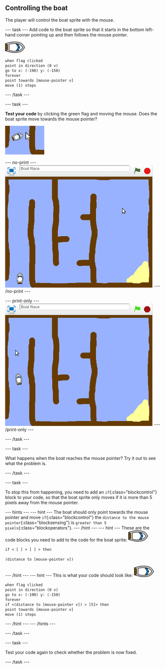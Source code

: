 ## Controlling the boat

The player will control the boat sprite with the mouse.

--- task ---
Add code to the boat sprite so that it starts in the bottom left-hand corner pointing up and then follows the mouse pointer.

![boat-sprite](images/boat_resize.png)
```blocks
when flag clicked
point in direction (0 v)
go to x: (-190) y: (-150)
forever
point towards [mouse-pointer v]
move (1) steps
```

--- /task ---

--- task ---

__Test your code__ by clicking the green flag and moving the mouse. Does the boat sprite move towards the mouse pointer?

 ![screenshot](images/boat-mouse.png)

--- no-print ---
 ![screenshot](images/boat-pointer-test-anim.gif)
--- /no-print ---

--- print-only --- 
 ![screenshot](images/boat-pointer-test-anim.png)
--- /print-only ---

--- /task ---

--- task ---

What happens when the boat reaches the mouse pointer? Try it out to see what the problem is.

--- /task ---

--- task ---

To stop this from happening, you need to add an `if`{:class="blockcontrol"} block to your code, so that the boat sprite only moves if it is more than 5 pixels away from the mouse pointer.

--- hints ---
--- hint ---
The boat should only point towards the mouse pointer and move `if`{:class="blockcontrol"} the `distance to the mouse pointer`{:class="blocksensing"} is `greater than 5 pixels`{:class="blockoperators"}.
--- /hint ---
--- hint ---
These are the code blocks you need to add to the code for the boat sprite:
![boat-sprite](images/boat_resize.png)
```blocks
if < [ ] > [ ] > then

(distance to [mouse-pointer v])
```
--- /hint ---
--- hint ---
This is what your code should look like:
![boat-sprite](images/boat_resize.png)
```blocks
when flag clicked
point in direction (0 v)
go to x: (-190) y: (-150)
forever
if <(distance to [mouse-pointer v]) > [5]> then
point towards [mouse-pointer v]
move (1) steps
```
--- /hint ---
--- /hints ---

--- /task ---

--- task ---

Test your code again to check whether the problem is now fixed.

--- /task ---

